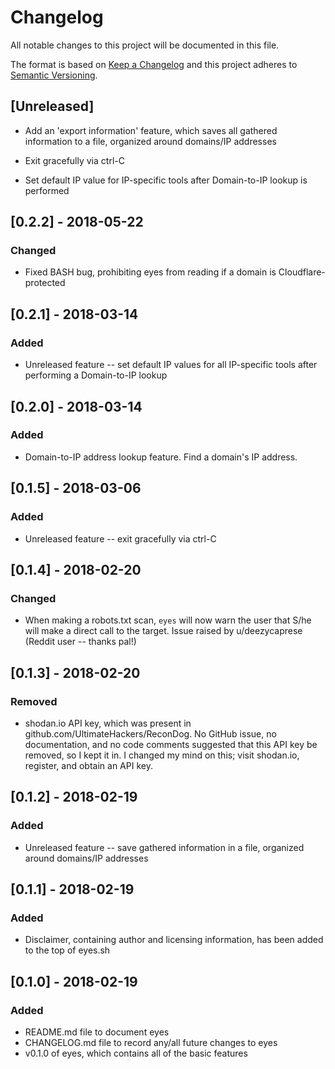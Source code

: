 # Changelog
All notable changes to this project will be documented in this file.

The format is based on [Keep a Changelog](http://keepachangelog.com/en/1.0.0/)
and this project adheres to [Semantic Versioning](http://semver.org/spec/v2.0.0.html).

## [Unreleased]
- Add an 'export information' feature, which saves all gathered information to a file, organized around domains/IP addresses

- Exit gracefully via ctrl-C

- Set default IP value for IP-specific tools after Domain-to-IP lookup is performed

## [0.2.2] - 2018-05-22
### Changed
- Fixed BASH bug, prohibiting eyes from reading if a domain is Cloudflare-protected

## [0.2.1] - 2018-03-14
### Added
- Unreleased feature -- set default IP values for all IP-specific tools after performing a Domain-to-IP lookup

## [0.2.0] - 2018-03-14
### Added
- Domain-to-IP address lookup feature. Find a domain's IP address.

## [0.1.5] - 2018-03-06
### Added
- Unreleased feature -- exit gracefully via ctrl-C

## [0.1.4] - 2018-02-20
### Changed
- When making a robots.txt scan, `eyes` will now warn the user that S/he will make a direct call to the target. Issue raised by u/deezycaprese (Reddit user -- thanks pal!)

## [0.1.3] - 2018-02-20
### Removed
- shodan.io API key, which was present in github.com/UltimateHackers/ReconDog. No GitHub issue, no documentation, and no code comments
	suggested that this API key be removed, so I kept it in. I changed my mind on this; visit shodan.io, register, and obtain an API key.

## [0.1.2] - 2018-02-19
### Added
- Unreleased feature -- save gathered information in a file, organized around domains/IP addresses

## [0.1.1] - 2018-02-19
### Added
- Disclaimer, containing author and licensing information, has been added to the top of eyes.sh

## [0.1.0] - 2018-02-19
### Added
- README.md file to document eyes
- CHANGELOG.md file to record any/all future changes to eyes
- v0.1.0 of eyes, which contains all of the basic features
